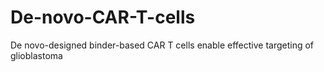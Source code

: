 # De-novo-CAR-T-cells
De novo-designed binder-based CAR T cells enable effective targeting of glioblastoma
